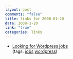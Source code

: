 ```yaml
--- 
layout: post
comments: "false"
title: links for 2008-01-20
date: 2008-1-20
link: "true"
categories: links
---
```

<ul class="delicious">
	<li>
		<div class="delicious-link"><a href="http://wpcandy.com/looking-for-wordpress-jobs/">Looking for Wordpress jobs</a></div>
		<div class="delicious-tags">(tags: <a href="http://del.icio.us/zanshin/jobs">jobs</a> <a href="http://del.icio.us/zanshin/wordpress">wordpress</a>)</div>
	</li>
</ul>
